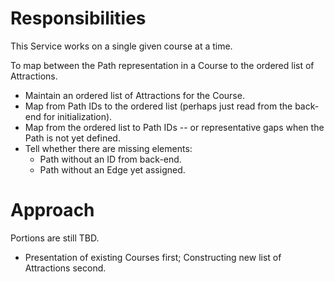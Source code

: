 # Responsibilities

This Service works on a single given course at a time.

To map between the Path representation in a Course to the
ordered list of Attractions.

- Maintain an ordered list of Attractions for the Course.
- Map from Path IDs to the ordered list (perhaps just read from the back-end for initialization).
- Map from the ordered list to Path IDs -- or representative gaps when the
Path is not yet defined. 
- Tell whether there are missing elements:
  - Path without an ID from back-end.
  - Path without an Edge yet assigned.
  
# Approach

Portions are still TBD.

- Presentation of existing Courses first; Constructing new list of Attractions second.


